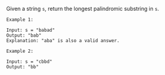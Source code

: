 Given a string `s`, return the longest palindromic substring in `s`.

 

```
Example 1:

Input: s = "babad"
Output: "bab"
Explanation: "aba" is also a valid answer.
```

```
Example 2:

Input: s = "cbbd"
Output: "bb"
```